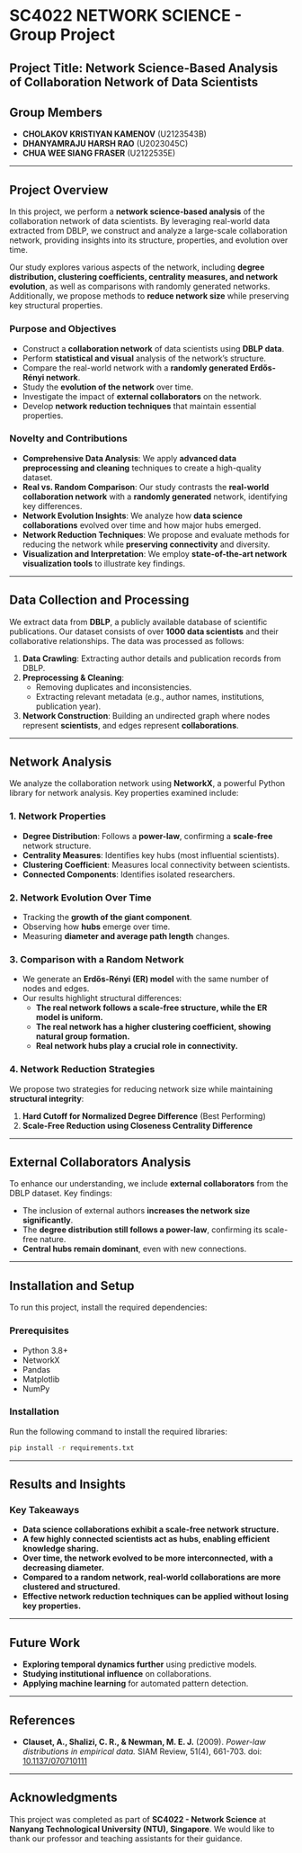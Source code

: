# SC4022 NETWORK SCIENCE - Group Project

## Project Title: **Network Science-Based Analysis of Collaboration Network of Data Scientists**

## Group Members

- **CHOLAKOV KRISTIYAN KAMENOV** (U2123543B)
- **DHANYAMRAJU HARSH RAO** (U2023045C)
- **CHUA WEE SIANG FRASER** (U2122535E)

---

## Project Overview

In this project, we perform a **network science-based analysis** of the collaboration network of data scientists. By leveraging real-world data extracted from DBLP, we construct and analyze a large-scale collaboration network, providing insights into its structure, properties, and evolution over time.

Our study explores various aspects of the network, including **degree distribution, clustering coefficients, centrality measures, and network evolution**, as well as comparisons with randomly generated networks. Additionally, we propose methods to **reduce network size** while preserving key structural properties.

### **Purpose and Objectives**
- Construct a **collaboration network** of data scientists using **DBLP data**.
- Perform **statistical and visual** analysis of the network’s structure.
- Compare the real-world network with a **randomly generated Erdős-Rényi network**.
- Study the **evolution of the network** over time.
- Investigate the impact of **external collaborators** on the network.
- Develop **network reduction techniques** that maintain essential properties.

### **Novelty and Contributions**
- **Comprehensive Data Analysis**: We apply **advanced data preprocessing and cleaning** techniques to create a high-quality dataset.
- **Real vs. Random Comparison**: Our study contrasts the **real-world collaboration network** with a **randomly generated** network, identifying key differences.
- **Network Evolution Insights**: We analyze how **data science collaborations** evolved over time and how major hubs emerged.
- **Network Reduction Techniques**: We propose and evaluate methods for reducing the network while **preserving connectivity** and diversity.
- **Visualization and Interpretation**: We employ **state-of-the-art network visualization tools** to illustrate key findings.

---

## Data Collection and Processing

We extract data from **DBLP**, a publicly available database of scientific publications. Our dataset consists of over **1000 data scientists** and their collaborative relationships. The data was processed as follows:

1. **Data Crawling**: Extracting author details and publication records from DBLP.
2. **Preprocessing & Cleaning**:
   - Removing duplicates and inconsistencies.
   - Extracting relevant metadata (e.g., author names, institutions, publication year).
3. **Network Construction**: Building an undirected graph where nodes represent **scientists**, and edges represent **collaborations**.

---

## Network Analysis

We analyze the collaboration network using **NetworkX**, a powerful Python library for network analysis. Key properties examined include:

### **1. Network Properties**
- **Degree Distribution**: Follows a **power-law**, confirming a **scale-free** network structure.
- **Centrality Measures**: Identifies key hubs (most influential scientists).
- **Clustering Coefficient**: Measures local connectivity between scientists.
- **Connected Components**: Identifies isolated researchers.

### **2. Network Evolution Over Time**
- Tracking the **growth of the giant component**.
- Observing how **hubs** emerge over time.
- Measuring **diameter and average path length** changes.

### **3. Comparison with a Random Network**
- We generate an **Erdős-Rényi (ER) model** with the same number of nodes and edges.
- Our results highlight structural differences:
  - **The real network follows a scale-free structure, while the ER model is uniform.**
  - **The real network has a higher clustering coefficient, showing natural group formation.**
  - **Real network hubs play a crucial role in connectivity.**

### **4. Network Reduction Strategies**
We propose two strategies for reducing network size while maintaining **structural integrity**:
1. **Hard Cutoff for Normalized Degree Difference** (Best Performing)
2. **Scale-Free Reduction using Closeness Centrality Difference**

---

## External Collaborators Analysis

To enhance our understanding, we include **external collaborators** from the DBLP dataset. Key findings:
- The inclusion of external authors **increases the network size significantly**.
- The **degree distribution still follows a power-law**, confirming its scale-free nature.
- **Central hubs remain dominant**, even with new connections.

---

## Installation and Setup

To run this project, install the required dependencies:

### **Prerequisites**
- Python 3.8+
- NetworkX
- Pandas
- Matplotlib
- NumPy

### **Installation**
Run the following command to install the required libraries:

```bash
pip install -r requirements.txt
```

---

## Results and Insights

### **Key Takeaways**
- **Data science collaborations exhibit a scale-free network structure.**
- **A few highly connected scientists act as hubs, enabling efficient knowledge sharing.**
- **Over time, the network evolved to be more interconnected, with a decreasing diameter.**
- **Compared to a random network, real-world collaborations are more clustered and structured.**
- **Effective network reduction techniques can be applied without losing key properties.**

---

## Future Work
- **Exploring temporal dynamics further** using predictive models.
- **Studying institutional influence** on collaborations.
- **Applying machine learning** for automated pattern detection.

---

## References
- **Clauset, A., Shalizi, C. R., & Newman, M. E. J.** (2009). *Power-law distributions in empirical data.* SIAM Review, 51(4), 661-703. doi: [10.1137/070710111](https://doi.org/10.1137/070710111)

---

## Acknowledgments
This project was completed as part of **SC4022 - Network Science** at **Nanyang Technological University (NTU), Singapore**. We would like to thank our professor and teaching assistants for their guidance.

